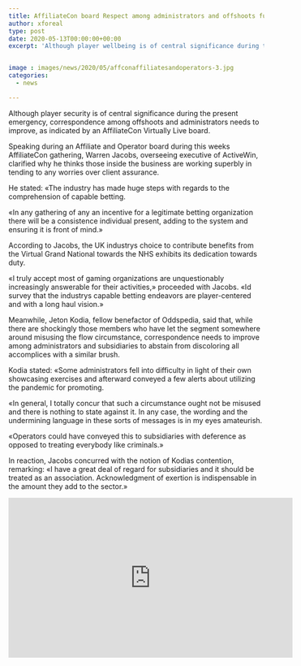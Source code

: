 ```yaml
---
title: AffiliateCon board Respect among administrators and offshoots fundamental during crisis
author: xforeal 
type: post
date: 2020-05-13T00:00:00+00:00
excerpt: 'Although player wellbeing is of central significance during the present emergency, correspondence among members and administrators needs to improve, as per an AffiliateCon Virtually Live panel '


image : images/news/2020/05/affconaffiliatesandoperators-3.jpg
categories:
  - news

---
```

Although player security is of central significance during the present emergency, correspondence among offshoots and administrators needs to improve, as indicated by an AffiliateCon Virtually Live board. 

Speaking during an Affiliate and Operator board during this weeks AffiliateCon gathering, Warren Jacobs, overseeing executive of ActiveWin, clarified why he thinks those inside the business are working superbly in tending to any worries over client assurance. 

He stated: &#171;The industry has made huge steps with regards to the comprehension of capable betting. 

&#171;In any gathering of any an incentive for a legitimate betting organization there will be a consistence individual present, adding to the system and ensuring it is front of mind.&#187; 

According to Jacobs, the UK industrys choice to contribute benefits from the Virtual Grand National towards the NHS exhibits its dedication towards duty. 

&#171;I truly accept most of gaming organizations are unquestionably increasingly answerable for their activities,&#187; proceeded with Jacobs. &#171;Id survey that the industrys capable betting endeavors are player-centered and with a long haul vision.&#187; 

Meanwhile, Jeton Kodia, fellow benefactor of Oddspedia, said that, while there are shockingly those members who have let the segment somewhere around misusing the flow circumstance, correspondence needs to improve among administrators and subsidiaries to abstain from discoloring all accomplices with a similar brush. 

Kodia stated: &#171;Some administrators fell into difficulty in light of their own showcasing exercises and afterward conveyed a few alerts about utilizing the pandemic for promoting. 

&#171;In general, I totally concur that such a circumstance ought not be misused and there is nothing to state against it. In any case, the wording and the undermining language in these sorts of messages is in my eyes amateurish. 

&#171;Operators could have conveyed this to subsidiaries with deference as opposed to treating everybody like criminals.&#187; 

In reaction, Jacobs concurred with the notion of Kodias contention, remarking: &#171;I have a great deal of regard for subsidiaries and it should be treated as an association. Acknowledgment of exertion is indispensable in the amount they add to the sector.&#187; 

<iframe loading="lazy" allowfullscreen="allowfullscreen" frameborder="0" height="315" src="https://www.youtube.com/embed/wFUujAzqQ_I?start=18589" width="560" />